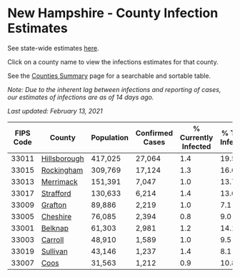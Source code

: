 # New Hampshire - County Infection Estimates

See state-wide estimates [here](/infections/us-nh).

Click on a county name to view the infections estimates for that county.

See the [Counties Summary](/infections/summary-counties) page for a searchable and sortable table.

*Note: Due to the inherent lag between infections and reporting of cases, our estimates of infections are as of 14 days ago.*

*Last updated: February 13, 2021*

|   FIPS Code |                       County |   Population |   Confirmed Cases |   % Currently Infected |   % Total Infected |
|-------------|------------------------------|--------------|-------------------|------------------------|--------------------|
|       33011 | [Hillsborough](hillsborough) |      417,025 |            27,064 |                    1.4 |               19.5 |
|       33015 |     [Rockingham](rockingham) |      309,769 |            17,124 |                    1.3 |               16.6 |
|       33013 |       [Merrimack](merrimack) |      151,391 |             7,047 |                    1.0 |               13.7 |
|       33017 |       [Strafford](strafford) |      130,633 |             6,214 |                    1.4 |               13.6 |
|       33009 |           [Grafton](grafton) |       89,886 |             2,219 |                    1.0 |                7.1 |
|       33005 |         [Cheshire](cheshire) |       76,085 |             2,394 |                    0.8 |                9.0 |
|       33001 |           [Belknap](belknap) |       61,303 |             2,981 |                    1.2 |               14.1 |
|       33003 |           [Carroll](carroll) |       48,910 |             1,589 |                    1.0 |                9.5 |
|       33019 |         [Sullivan](sullivan) |       43,146 |             1,237 |                    1.4 |                8.1 |
|       33007 |                 [Coos](coos) |       31,563 |             1,212 |                    0.9 |               10.8 |